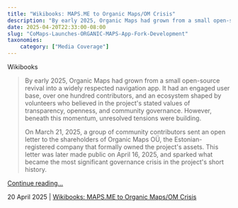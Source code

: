 ```yaml
---
title: "Wikibooks: MAPS.ME to Organic Maps/OM Crisis"
description: "By early 2025, Organic Maps had grown from a small open-source revival into a widely respected navigation app. It had an..."
date: 2025-04-20T22:33:00-08:00
slug: "CoMaps-Launches-ORGANIC-MAPS-App-Fork-Development"
taxonomies:
    category: ["Media Coverage"]
---
```


Wikibooks
 
 
> By early 2025, Organic Maps had grown from a small open-source revival into a widely respected navigation app. It had an engaged user base, over one hundred contributors, and an ecosystem shaped by volunteers who believed in the project's stated values of transparency, openness, and community governance. However, beneath this momentum, unresolved tensions were building.
>
> On March 21, 2025, a group of community contributors sent an open letter to the shareholders of Organic Maps OÜ, the Estonian-registered company that formally owned the project's assets. This letter was later made public on April 16, 2025, and sparked what became the most significant governance crisis in the project's short history. 


[Continue reading...](https://en.wikibooks.org/wiki/MAPS.ME_to_Organic_Maps/OM_Crisis)

20 April 2025 | [Wikibooks: MAPS.ME to Organic Maps/OM Crisis](https://en.wikibooks.org/wiki/MAPS.ME_to_Organic_Maps/OM_Crisis)
